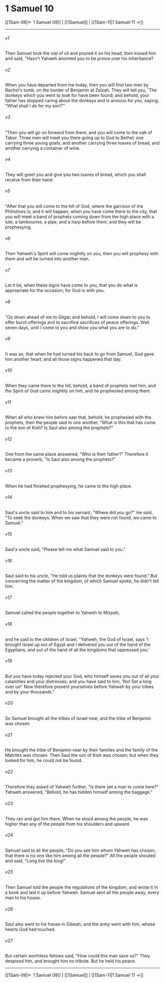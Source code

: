 # 1 Samuel 10

[[1Sam-09|← 1 Samuel 09]] | [[1Samuel]] | [[1Sam-11|1 Samuel 11 →]]
***



###### v1 
Then Samuel took the vial of oil and poured it on his head, then kissed him and said, "Hasn't Yahweh anointed you to be prince over his inheritance? 

###### v2 
When you have departed from me today, then you will find two men by Rachel's tomb, on the border of Benjamin at Zelzah. They will tell you, 'The donkeys which you went to look for have been found; and behold, your father has stopped caring about the donkeys and is anxious for you, saying, "What shall I do for my son?"' 

###### v3 
"Then you will go on forward from there, and you will come to the oak of Tabor. Three men will meet you there going up to God to Bethel: one carrying three young goats, and another carrying three loaves of bread, and another carrying a container of wine. 

###### v4 
They will greet you and give you two loaves of bread, which you shall receive from their hand. 

###### v5 
"After that you will come to the hill of God, where the garrison of the Philistines is; and it will happen, when you have come there to the city, that you will meet a band of prophets coming down from the high place with a lute, a tambourine, a pipe, and a harp before them; and they will be prophesying. 

###### v6 
Then Yahweh's Spirit will come mightily on you, then you will prophesy with them and will be turned into another man. 

###### v7 
Let it be, when these signs have come to you, that you do what is appropriate for the occasion; for God is with you. 

###### v8 
"Go down ahead of me to Gilgal; and behold, I will come down to you to offer burnt offerings and to sacrifice sacrifices of peace offerings. Wait seven days, until I come to you and show you what you are to do." 

###### v9 
It was so, that when he had turned his back to go from Samuel, God gave him another heart; and all those signs happened that day. 

###### v10 
When they came there to the hill, behold, a band of prophets met him; and the Spirit of God came mightily on him, and he prophesied among them. 

###### v11 
When all who knew him before saw that, behold, he prophesied with the prophets, then the people said to one another, "What is this that has come to the son of Kish? Is Saul also among the prophets?" 

###### v12 
One from the same place answered, "Who is their father?" Therefore it became a proverb, "Is Saul also among the prophets?" 

###### v13 
When he had finished prophesying, he came to the high place. 

###### v14 
Saul's uncle said to him and to his servant, "Where did you go?" He said, "To seek the donkeys. When we saw that they were not found, we came to Samuel." 

###### v15 
Saul's uncle said, "Please tell me what Samuel said to you." 

###### v16 
Saul said to his uncle, "He told us plainly that the donkeys were found." But concerning the matter of the kingdom, of which Samuel spoke, he didn't tell him. 

###### v17 
Samuel called the people together to Yahweh to Mizpah; 

###### v18 
and he said to the children of Israel, "Yahweh, the God of Israel, says 'I brought Israel up out of Egypt and I delivered you out of the hand of the Egyptians, and out of the hand of all the kingdoms that oppressed you.' 

###### v19 
But you have today rejected your God, who himself saves you out of all your calamities and your distresses; and you have said to him, 'No! Set a king over us!' Now therefore present yourselves before Yahweh by your tribes and by your thousands." 

###### v20 
So Samuel brought all the tribes of Israel near, and the tribe of Benjamin was chosen. 

###### v21 
He brought the tribe of Benjamin near by their families and the family of the Matrites was chosen. Then Saul the son of Kish was chosen; but when they looked for him, he could not be found. 

###### v22 
Therefore they asked of Yahweh further, "Is there yet a man to come here?" Yahweh answered, "Behold, he has hidden himself among the baggage." 

###### v23 
They ran and got him there. When he stood among the people, he was higher than any of the people from his shoulders and upward. 

###### v24 
Samuel said to all the people, "Do you see him whom Yahweh has chosen, that there is no one like him among all the people?" All the people shouted and said, "Long live the king!" 

###### v25 
Then Samuel told the people the regulations of the kingdom, and wrote it in a book and laid it up before Yahweh. Samuel sent all the people away, every man to his house. 

###### v26 
Saul also went to his house in Gibeah; and the army went with him, whose hearts God had touched. 

###### v27 
But certain worthless fellows said, "How could this man save us?" They despised him, and brought him no tribute. But he held his peace.

***
[[1Sam-09|← 1 Samuel 09]] | [[1Samuel]] | [[1Sam-11|1 Samuel 11 →]]
